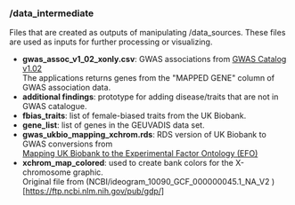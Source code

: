 ### /data_intermediate
Files that are created as outputs of manipulating /data_sources.
These files are used as inputs for further processing or visualizing.

- **gwas_assoc_v1_02_xonly.csv**: GWAS associations from [GWAS Catalog v1.02](https://www.ebi.ac.uk/gwas/docs/file-downloads)\
The applications returns genes from the "MAPPED GENE" column of GWAS association data.
- **additional findings**: prototype for adding disease/traits that are not in GWAS catalogue. 
- **fbias_traits**: list of female-biased traits from the UK Biobank. 
- **gene_list**: list of genes in the GEUVADIS data set.
- **gwas_ukbio_mapping_xchrom.rds**: RDS version of UK Biobank to GWAS conversions from\
[Mapping UK Biobank to the Experimental Factor Ontology (EFO)](https://github.com/EBISPOT/EFO-UKB-mappings)
- **xchrom_map_colored**: used to create bank colors for the  X-chromosome graphic.\
Original file from (NCBI/ideogram_10090_GCF_000000045.1_NA_V2 )[https://ftp.ncbi.nlm.nih.gov/pub/gdp/] 
